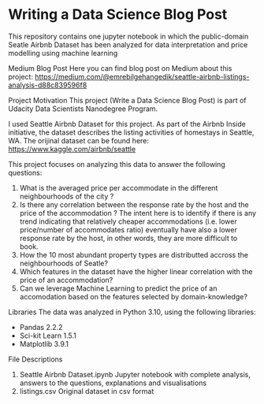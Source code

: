 # Writing a Data Science Blog Post
This repository contains one jupyter notebook in which the public-domain Seatle Airbnb Dataset has been analyzed for data interpretation and price modelling using machine learning 

Medium Blog Post
Here you can find blog post on Medium about this project: https://medium.com/@emrebilgehangedik/seattle-airbnb-listings-analysis-d88c839596f8

Project Motivation
This project (Write a Data Science Blog Post) is part of Udacity Data Scientists Nanodegree Program.

I used Seattle Airbnb Dataset for this project. As part of the Airbnb Inside initiative, the dataset describes the listing activities of homestays in Seattle, WA. The orijinal dataset can be found here: https://www.kaggle.com/airbnb/seattle

This project focuses on analyzing this data to answer the following questions:
1) What is the averaged price per accommodate in the different neighbourhoods of the city ?
2) Is there any correlation between the response rate by the host and the price of the accommodation ? The intent here is to identify if there is any trend indicating that relatively cheaper accommodations (i.e. lower price/number of accommodates ratio) eventually have also a lower response rate by the host, in other words, they are more difficult to book.
3) How the 10 most abundant property types are distributted accross the neighbourhoods of Seatle?
4) Which features in the dataset have the higher linear correlation with the price of an accommodation?
5) Can we leverage Machine Learning to predict the price of an accomodation based on the features selected by domain-knowledge?


Libraries
The data was analyzed in Python 3.10, using the following libraries:
- Pandas 2.2.2
- Sci-kit Learn 1.5.1
- Matplotlib 3.9.1


File Descriptions
1) Seattle Airbnb Dataset.ipynb Jupyter notebook with complete analysis, answers to the questions, explanations and visualisations
2) listings.csv Original dataset in csv format
